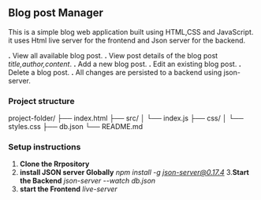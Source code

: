 ## Blog post Manager
This is a simple blog web application built using HTML,CSS and JavaScript. it uses Html live server for the frontend and Json server for the backend.


**.** View all available blog post.
**.** View post details of the blog post *title,author,content*.
**.** Add a new blog post.
**.** Edit an existing blog post.
**.** Delete a blog post.
**.** All changes are persisted to a backend using json-server.

### Project structure

project-folder/
├── index.html
├── src/
│   └── index.js
├── css/
│   └── styles.css
├── db.json
└── README.md

### Setup instructions
1. **Clone the Rrpository**
2. **install JSON server Globally**
   *npm install -g json-server@0.17.4*
3.**Start the Backend**
   *json-server --watch db.json*
4. **start the Frontend**
    *live-server*
